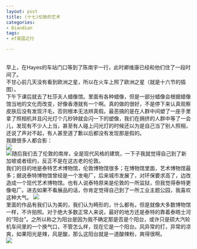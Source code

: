 ```yaml
---
layout: post
title: (十七)伦敦的艺术
categories:
- Diandian
tags:
- ef英国之行

---
```

<br />早上，在Hayes的车站门口等到了陈南宇一行，此时卿维康已经和他们住了一段时间了。
<br />不甘心前几天没有看到欧洲之星，所以在火车上照了欧洲之星（就是十六节的插图）。
<br />下午下课后就去了杜莎夫人蜡像馆。里面有各种蜡像，但是一部分蜡像会根据蜡像馆当地的文化而改变，好像香港就有一个啊。真的做的很好，不是停下来认真观察皮肤后没有发现汗毛，否则根本无法辨真假。最恶搞的是在人群中间塑了一座手里拿了照相机并且闪光灯个几秒钟就会闪一下的塑像，我们在拥挤的人群中等了一会儿，发现有不少人上当，甚至有人碰上闪光灯的时候还以为是自己当了别人照相，还说了声对不起，有人甚至道了歉以后都没有发现那是假的。
<br />我跟很多人都合影：
<br />
<img src="http://m2.img.srcdd.com/farm5/d/2012/0627/10/3B5F275B3203D95064F951756CB58B7D_B500_900_500_361.PNG" />
<br />
<img src="http://m2.img.srcdd.com/farm4/d/2012/0627/10/BDAB58FA87CA3120B659D10D0C12AD39_B500_900_386_536.PNG" />随后我们去了伦敦的南岸，全是现代风格的建筑，一下子我就觉得自己到了新加坡或者纽约，反正不是在这古老的伦敦。
<br />我们的目的地是泰特艺术博物馆，伦敦博物馆很多；在博物馆里面，艺术博物馆最多；据说泰特博物馆曾经是一个发电厂，后来城市发展了，对环保要求高了，边改造成一个现代艺术博物馆。也有人说泰特原来是伦敦的一所监狱，但我觉得泰特更像电厂。进去如果不看展品的话，你肯定觉得自己到了一所工业主题公园，我喜欢这种大气。
<img src="http://m2.img.srcdd.com/farm5/d/2012/0627/10/B3AFC7ABDAD5EF46240502A830372AF0_B500_900_500_365.PNG" />
<br />里面的作品有我们认为美的，我们认为畸形的，什么都有。但是就像大多数博物馆一样，不许拍照。对于绝大多数正常人来说，最好的地方还是泰特的靠着泰晤士河的“阳台”。之所以称之为阳台是因为我不确定那是否是个阳台，或许只是硕大汽轮机车间里的一个换气口，不管怎么样，现在它是一个阳台。风异常的打，异常的凉爽，如果阳光是辣，风是酸，那么这阳台就是一道酸辣粉，爽得很啊。
<br />
<img src="http://m3.img.srcdd.com/farm4/d/2012/0627/10/78BD333D8DF985F67D771A2B923EB620_B500_900_500_372.PNG" />
<br />